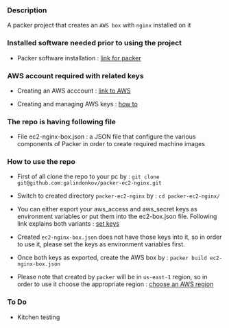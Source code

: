 ### Description

A packer project that creates an ```AWS box``` with ```nginx``` installed on it

### Installed software needed prior to using the project

- Packer software installation : [link for packer](https://www.packer.io/intro/getting-started/install.html)

### AWS account required with related keys

- Creating an AWS acccount : [link to AWS](https://docs.aws.amazon.com/AmazonSimpleDB/latest/DeveloperGuide/AboutAWSAccounts.html)

- Creating and managing AWS keys : [how to](https://docs.aws.amazon.com/IAM/latest/UserGuide/id_credentials_access-keys.html)

### The repo is having following file

- File ec2-nginx-box.json : a JSON file that configure the various components of Packer in order to create required machine images


### How to use the repo

- First of all clone the repo to your pc by : ```git clone git@github.com:galindonkov/packer-ec2-nginx.git```

- Switch to created directory ```packer-ec2-nginx``` by : ```cd packer-ec2-nginx/```

- You can either export your aws_access and aws_secret keys as environment variables or put them into the ec2-box.json file. Following link explains both variants : [set keys](https://www.packer.io/docs/builders/amazon.html#specifying-amazon-credentials)

- Created ```ec2-nginx-box.json``` does not have those keys into it, so in order to use it, please set the keys as environment variables first.

- Once both keys as exported, create the AWS box by : ```packer build ec2-nginx-box.json```

- Please note that created by ```packer``` will be in ```us-east-1``` region, so in order to use it choose the appropriate region :  [choose an AWS region](https://docs.aws.amazon.com/emr/latest/ManagementGuide/emr-plan-region.html)

### To Do

- Kitchen testing
